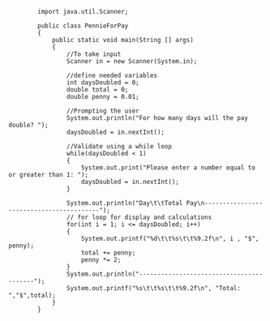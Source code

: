             import java.util.Scanner;

            public class PennieForPay 
            {
                public static void main(String [] args)
                {
                    //To take input
                    Scanner in = new Scanner(System.in);

                    //define needed variables
                    int daysDoubled = 0;
                    double total = 0;
                    double penny = 0.01; 

                    //Prompting the user
                    System.out.println("For how many days will the pay double? ");
                    daysDoubled = in.nextInt();

                    //Validate using a while loop
                    while(daysDoubled < 1)
                    {
                        System.out.print("Please enter a number equal to or greater than 1: ");
                        daysDoubled = in.nextInt();
                    }

                    System.out.println("Day\t\tTotal Pay\n-----------------------------------------");
                    // for loop for display and calculations 
                    for(int i = 1; i <= daysDoubled; i++)
                    {
                        System.out.printf("%d\t\t%s\t\t%9.2f\n", i , "$", penny);
                        total += penny;
                        penny *= 2;
                    }
                    System.out.println("-----------------------------------------");
                    System.out.printf("%s\t\t%s\t\t%9.2f\n", "Total: ","$",total);
                }
            }
